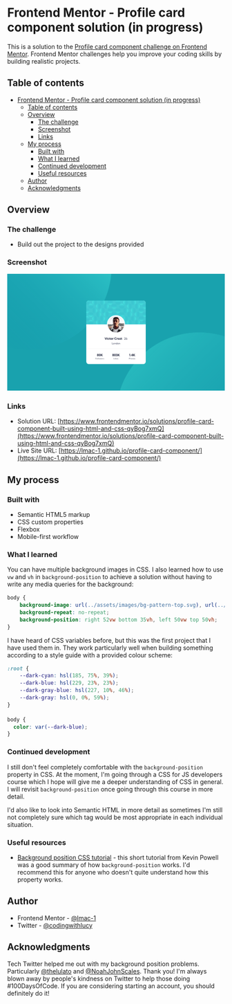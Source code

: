 # Frontend Mentor - Profile card component solution (in progress)

This is a solution to the [Profile card component challenge on Frontend Mentor](https://www.frontendmentor.io/challenges/profile-card-component-cfArpWshJ). Frontend Mentor challenges help you improve your coding skills by building realistic projects. 

## Table of contents

- [Frontend Mentor - Profile card component solution (in progress)](#frontend-mentor---profile-card-component-solution-in-progress)
  - [Table of contents](#table-of-contents)
  - [Overview](#overview)
    - [The challenge](#the-challenge)
    - [Screenshot](#screenshot)
    - [Links](#links)
  - [My process](#my-process)
    - [Built with](#built-with)
    - [What I learned](#what-i-learned)
    - [Continued development](#continued-development)
    - [Useful resources](#useful-resources)
  - [Author](#author)
  - [Acknowledgments](#acknowledgments)

## Overview

### The challenge

- Build out the project to the designs provided

### Screenshot

![](/assets/images/screenshot.png)


### Links

- Solution URL: [https://www.frontendmentor.io/solutions/profile-card-component-built-using-html-and-css-qyBog7xmQ](https://www.frontendmentor.io/solutions/profile-card-component-built-using-html-and-css-qyBog7xmQ)
- Live Site URL: [https://lmac-1.github.io/profile-card-component/](https://lmac-1.github.io/profile-card-component/)

## My process

### Built with

- Semantic HTML5 markup
- CSS custom properties
- Flexbox
- Mobile-first workflow

### What I learned

You can have multiple background images in CSS. I also learned how to use `vw` and `vh` in `background-position` to achieve a solution without having to write any media queries for the background: 

```css
body {
    background-image: url(../assets/images/bg-pattern-top.svg), url(../assets/images/bg-pattern-bottom.svg);
    background-repeat: no-repeat;
    background-position: right 52vw bottom 35vh, left 50vw top 50vh;
}
```

I have heard of CSS variables before, but this was the first project that I have used them in. They work particularly well when building something according to a style guide with a provided colour scheme:

```css
:root {
    --dark-cyan: hsl(185, 75%, 39%);
    --dark-blue: hsl(229, 23%, 23%);
    --dark-gray-blue: hsl(227, 10%, 46%);
    --dark-gray: hsl(0, 0%, 59%);
}

body { 
  color: var(--dark-blue);
}
```

### Continued development

I still don't feel completely comfortable with the `background-position` property in CSS. At the moment, I'm going through a CSS for JS developers course which I hope will give me a deeper understanding of CSS in general. I will revisit `background-position` once going through this course in more detail. 

I'd also like to look into Semantic HTML in more detail as sometimes I'm still not completely sure which tag would be most appropriate in each individual situation. 

### Useful resources

- [Background position CSS tutorial](https://www.youtube.com/watch?v=3T_Jy1CqH9k) - this short tutorial from Kevin Powell was a good summary of how `background-position` works. I'd recommend this for anyone who doesn't quite understand how this property works.

## Author

- Frontend Mentor - [@lmac-1](https://www.frontendmentor.io/profile/lmac-1)
- Twitter - [@codingwithlucy](https://www.twitter.com/codingwithlucy)

## Acknowledgments

Tech Twitter helped me out with my background position problems. Particularly [@thelulato](https://twitter.com/thelulato) and [@NoahJohnScales](https://twitter.com/NoahJohnScales). Thank you! I'm always blown away by people's kindness on Twitter to help those doing #100DaysOfCode. If you are considering starting an account, you should definitely do it! 